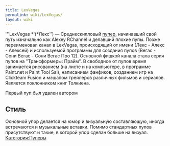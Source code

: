 ```yaml
---
title: LexVegas
permalink: wiki/LexVegas/
layout: wiki
---
```


'''LexVegas *'(*Лекс'') — Среднескилловый [пупер](Пуперы "wikilink"),
начинавший свой путь изначально как Alexey RChannel и делавший плохие
пупы. Позже переименовал канал в LexVegas, происходящий от имени (Лекс -
Алекс - Алексей) и используемой программы для создания пупов (Вегас -
Сони Вегас - Сони Вегас Про 12). Основной фишкой канала стала серия
пупов на "Трансформеры: Прайм". В свободное от пупов время занимается
рисованием (на листе и на компьютере, в программе Paint.net и Paint Tool
Sai), написанием фанфиков, созданием игр на Clickteam Fusion и мэшапом
трейлеров различных фильмов и сериалов. Является поклонником книг
Толкиена.

Первый пуп был удален автором

## Стиль

Основной упор делается на юмор и визуальную составляющую, иногда
встречаются и музыкальные вставки. Помимо стандартных пупов присутствуют
и такие, в которой упор сделан больше на визуал.
[Категория:Пуперы](Категория:Пуперы "wikilink")
